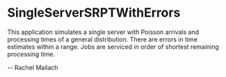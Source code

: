 # SingleServerSRPTWithErrors

 This application simulates a single server with Poisson arrivals and processing times of a general distribution. There are errors in
 time estimates within a range. Jobs are serviced in order of shortest remaining processing time.

-- Rachel Mailach

